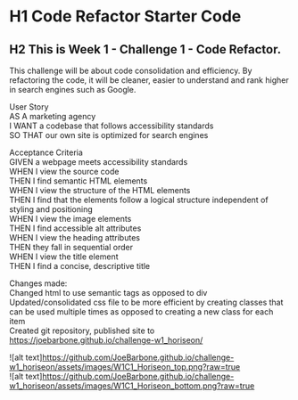 # H1 Code Refactor Starter Code

## H2 This is Week 1 - Challenge 1 - Code Refactor.

This challenge will be about code consolidation and efficiency. By refactoring the code, it will be cleaner, easier to understand and rank higher in search engines such as Google.

User Story  
AS A    marketing agency  
I WANT  a codebase that follows accessibility standards  
SO THAT our own site is optimized for search engines  

Acceptance Criteria  
GIVEN   a webpage meets accessibility standards  
WHEN I  view the source code  
THEN I  find semantic HTML elements  
WHEN I  view the structure of the HTML elements  
THEN I  find that the elements follow a logical structure independent of styling and positioning  
WHEN I  view the image elements  
THEN I  find accessible alt attributes  
WHEN I  view the heading attributes  
THEN    they fall in sequential order  
WHEN I  view the title element  
THEN I  find a concise, descriptive title  

Changes made:  
Changed html to use semantic tags as opposed to div  
Updated/consolidated css file to be more efficient by creating classes that can be used multiple times as opposed to creating a new class for each item  
Created git repository, published site to https://joebarbone.github.io/challenge-w1_horiseon/  

![alt text]https://github.com/JoeBarbone.github.io/challenge-w1_horiseon/assets/images/W1C1_Horiseon_top.png?raw=true  
![alt text]https://github.com/JoeBarbone.github.io/challenge-w1_horiseon/assets/images/W1C1_Horiseon_bottom.png?raw=true  
